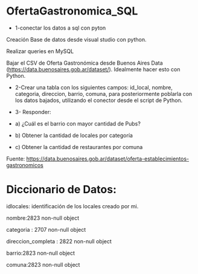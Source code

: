# OfertaGastronomica_SQL


* 1-conectar los datos a sql con pyton 

Creación Base de datos desde visual studio con python.

Realizar queries en MySQL
   
Bajar el CSV de Oferta Gastronómica desde Buenos Aires Data (https://data.buenosaires.gob.ar/dataset/). Idealmente hacer esto con Python.



* 2-Crear una tabla con los siguientes campos: id_local, nombre, categoria, direccion, barrio, comuna, para posteriormente poblarla con los datos bajados, utilizando el conector desde el script de Python.



* 3- Responder:

* a) ¿Cuál es el barrio con mayor cantidad de Pubs?

* b) Obtener la cantidad de locales por categoría

* c) Obtener la cantidad de restaurantes por comuna

Fuente: https://data.buenosaires.gob.ar/dataset/oferta-establecimientos-gastronomicos 


# Diccionario de Datos:
   
   idlocales: identificación de los locales creado por mi.
   
   nombre:2823 non-null   object
 
   categoria : 2707 non-null   object
 
   direccion_completa : 2822 non-null   object
 
   barrio:2823 non-null   object
 
   comuna:2823 non-null   object
